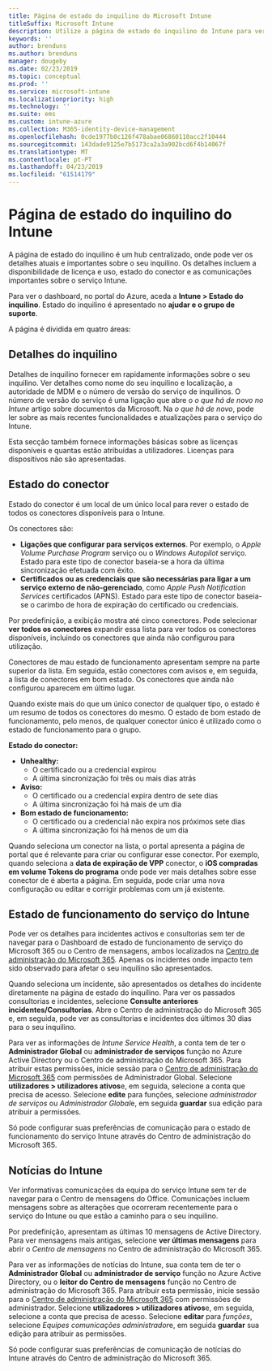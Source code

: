 ```yaml
---
title: Página de estado do inquilino do Microsoft Intune
titleSuffix: Microsoft Intune
description: Utilize a página de estado do inquilino do Intune para ver os detalhes de inquilino importante sem sair do portal do Intune
keywords: ''
author: brenduns
ms.author: brenduns
manager: dougeby
ms.date: 02/23/2019
ms.topic: conceptual
ms.prod: ''
ms.service: microsoft-intune
ms.localizationpriority: high
ms.technology: ''
ms.suite: ems
ms.custom: intune-azure
ms.collection: M365-identity-device-management
ms.openlocfilehash: 0cde1977b0c126f478abae06860110acc2f10444
ms.sourcegitcommit: 143dade9125e7b5173ca2a3a902bcd6f4b14067f
ms.translationtype: MT
ms.contentlocale: pt-PT
ms.lasthandoff: 04/23/2019
ms.locfileid: "61514179"
---
```

# <a name="intune-tenant-status-page"></a>Página de estado do inquilino do Intune
A página de estado do inquilino é um hub centralizado, onde pode ver os detalhes atuais e importantes sobre o seu inquilino. Os detalhes incluem a disponibilidade de licença e uso, estado do conector e as comunicações importantes sobre o serviço Intune.  

Para ver o dashboard, no portal do Azure, aceda a **Intune > Estado do inquilino**.  Estado do inquilino é apresentado no **ajudar e o grupo de suporte**.  

A página é dividida em quatro áreas:

## <a name="tenant-details"></a>Detalhes do inquilino
Detalhes de inquilino fornecer em rapidamente informações sobre o seu inquilino. Ver detalhes como nome do seu inquilino e localização, a autoridade de MDM e o número de versão do serviço de inquilinos. O número de versão do serviço é uma ligação que abre o *o que há de novo no Intune* artigo sobre documentos da Microsoft. Na *o que há de novo*, pode ler sobre as mais recentes funcionalidades e atualizações para o serviço do Intune.  

Esta secção também fornece informações básicas sobre as licenças disponíveis e quantas estão atribuídas a utilizadores. Licenças para dispositivos não são apresentadas.

## <a name="connector-status"></a>Estado do conector
Estado do conector é um local de um único local para rever o estado de todos os conectores disponíveis para o Intune.  

Os conectores são:
- **Ligações que configurar para serviços externos**. Por exemplo, o *Apple Volume Purchase Program* serviço ou o *Windows Autopilot* serviço.  Estado para este tipo de conector baseia-se a hora da última sincronização efetuada com êxito.
- **Certificados ou as credenciais que são necessárias para ligar a um serviço externo de não-gerenciado**, como *Apple Push Notification Services* certificados (APNS). Estado para este tipo de conector baseia-se o carimbo de hora de expiração do certificado ou credenciais.  

Por predefinição, a exibição mostra até cinco conectores. Pode selecionar **ver todos os conectores** expandir essa lista para ver todos os conectores disponíveis, incluindo os conectores que ainda não configurou para utilização.  

Conectores de mau estado de funcionamento apresentam sempre na parte superior da lista. Em seguida, estão conectores com avisos e, em seguida, a lista de conectores em bom estado. Os conectores que ainda não configurou aparecem em último lugar.

Quando existe mais do que um único conector de qualquer tipo, o estado é um resumo de todos os conectores do mesmo. O estado de bom estado de funcionamento, pelo menos, de qualquer conector único é utilizado como o estado de funcionamento para o grupo.  

**Estado do conector:**
- **Unhealthy:**
    - O certificado ou a credencial expirou
    - A última sincronização foi três ou mais dias atrás
- **Aviso:**
    - O certificado ou a credencial expira dentro de sete dias
    - A última sincronização foi há mais de um dia
- **Bom estado de funcionamento:**
    - O certificado ou a credencial não expira nos próximos sete dias
    - A última sincronização foi há menos de um dia  

Quando seleciona um conector na lista, o portal apresenta a página de portal que é relevante para criar ou configurar esse conector.  Por exemplo, quando seleciona a **data de expiração de VPP** conector, o **iOS compradas em volume Tokens do programa** onde pode ver mais detalhes sobre esse conector de é aberta a página. Em seguida, pode criar uma nova configuração ou editar e corrigir problemas com um já existente.  

## <a name="intune-service-health"></a>Estado de funcionamento do serviço do Intune  
Pode ver os detalhes para incidentes activos e consultorias sem ter de navegar para o Dashboard de estado de funcionamento de serviço do Microsoft 365 ou o Centro de mensagens, ambos localizados na [Centro de administração do Microsoft 365](https://admin.microsoft.com). Apenas os incidentes onde impacto tem sido observado para afetar o seu inquilino são apresentados.  

Quando seleciona um incidente, são apresentados os detalhes do incidente diretamente na página de estado do inquilino. Para ver os passados consultorias e incidentes, selecione **Consulte anteriores incidentes/Consultorias**. Abre o Centro de administração do Microsoft 365 e, em seguida, pode ver as consultorias e incidentes dos últimos 30 dias para o seu inquilino.  

Para ver as informações de *Intune Service Health*, a conta tem de ter o **Administrador Global** ou **administrador de serviços** função no Azure Active Directory ou o Centro de administração do Microsoft 365. Para atribuir estas permissões, inicie sessão para o [Centro de administração do Microsoft 365](https://admin.microsoft.com) com permissões de Administrador Global. Selecione **utilizadores > utilizadores ativos**e, em seguida, selecione a conta que precisa de acesso. Selecione **edite** para funções, selecione *administrador de serviços* ou *Administrador Global*e, em seguida **guardar** sua edição para atribuir a permissões.  

Só pode configurar suas preferências de comunicação para o estado de funcionamento do serviço Intune através do Centro de administração do Microsoft 365.

## <a name="intune-news"></a>Notícias do Intune  
Ver informativas comunicações da equipa do serviço Intune sem ter de navegar para o Centro de mensagens do Office. Comunicações incluem mensagens sobre as alterações que ocorreram recentemente para o serviço do Intune ou que estão a caminho para o seu inquilino.  

Por predefinição, apresentam as últimas 10 mensagens de Active Directory. Para ver mensagens mais antigas, selecione **ver últimas mensagens** para abrir o *Centro de mensagens* no Centro de administração do Microsoft 365.  

Para ver as informações de notícias do Intune, sua conta tem de ter o **Administrador Global** ou **administrador de serviço** função no Azure Active Directory, ou o **leitor do Centro de mensagens** função no Centro de administração do Microsoft 365.  Para atribuir esta permissão, inicie sessão para o [Centro de administração do Microsoft 365](https://admin.microsoft.com) com permissões de administrador. Selecione **utilizadores > utilizadores ativos**e, em seguida, selecione a conta que precisa de acesso. Selecione **editar** para *funções*, selecione *Equipes comunicações administrador*e, em seguida **guardar** sua edição para atribuir as permissões.  

Só pode configurar suas preferências de comunicação de notícias do Intune através do Centro de administração do Microsoft 365.
